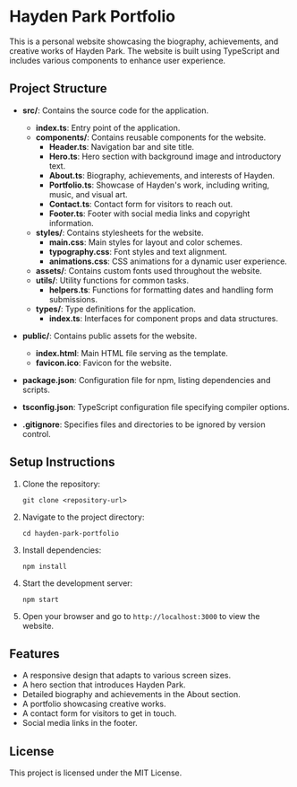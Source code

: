 # Hayden Park Portfolio

This is a personal website showcasing the biography, achievements, and creative works of Hayden Park. The website is built using TypeScript and includes various components to enhance user experience.

## Project Structure

- **src/**: Contains the source code for the application.
  - **index.ts**: Entry point of the application.
  - **components/**: Contains reusable components for the website.
    - **Header.ts**: Navigation bar and site title.
    - **Hero.ts**: Hero section with background image and introductory text.
    - **About.ts**: Biography, achievements, and interests of Hayden.
    - **Portfolio.ts**: Showcase of Hayden's work, including writing, music, and visual art.
    - **Contact.ts**: Contact form for visitors to reach out.
    - **Footer.ts**: Footer with social media links and copyright information.
  - **styles/**: Contains stylesheets for the website.
    - **main.css**: Main styles for layout and color schemes.
    - **typography.css**: Font styles and text alignment.
    - **animations.css**: CSS animations for a dynamic user experience.
  - **assets/**: Contains custom fonts used throughout the website.
  - **utils/**: Utility functions for common tasks.
    - **helpers.ts**: Functions for formatting dates and handling form submissions.
  - **types/**: Type definitions for the application.
    - **index.ts**: Interfaces for component props and data structures.

- **public/**: Contains public assets for the website.
  - **index.html**: Main HTML file serving as the template.
  - **favicon.ico**: Favicon for the website.

- **package.json**: Configuration file for npm, listing dependencies and scripts.

- **tsconfig.json**: TypeScript configuration file specifying compiler options.

- **.gitignore**: Specifies files and directories to be ignored by version control.

## Setup Instructions

1. Clone the repository:
   ```
   git clone <repository-url>
   ```

2. Navigate to the project directory:
   ```
   cd hayden-park-portfolio
   ```

3. Install dependencies:
   ```
   npm install
   ```

4. Start the development server:
   ```
   npm start
   ```

5. Open your browser and go to `http://localhost:3000` to view the website.

## Features

- A responsive design that adapts to various screen sizes.
- A hero section that introduces Hayden Park.
- Detailed biography and achievements in the About section.
- A portfolio showcasing creative works.
- A contact form for visitors to get in touch.
- Social media links in the footer.

## License

This project is licensed under the MIT License.
